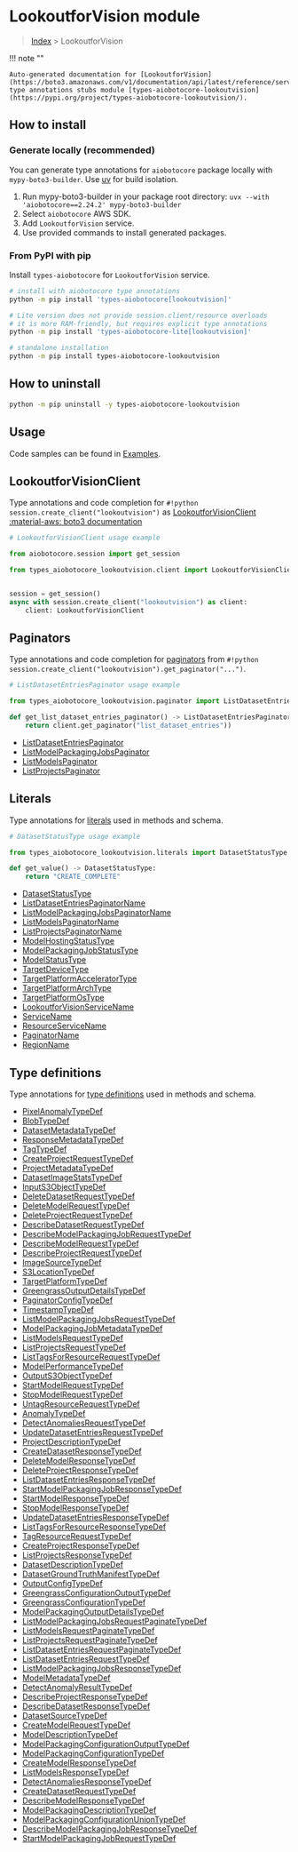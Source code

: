 # LookoutforVision module

> [Index](../README.md) > LookoutforVision


!!! note ""

    Auto-generated documentation for [LookoutforVision](https://boto3.amazonaws.com/v1/documentation/api/latest/reference/services/lookoutvision.html#lookoutforvision)
    type annotations stubs module [types-aiobotocore-lookoutvision](https://pypi.org/project/types-aiobotocore-lookoutvision/).

## How to install

### Generate locally (recommended)

You can generate type annotations for `aiobotocore` package locally with `mypy-boto3-builder`.
Use [uv](https://docs.astral.sh/uv/getting-started/installation/) for build isolation.

1. Run mypy-boto3-builder in your package root directory: `uvx --with 'aiobotocore==2.24.2' mypy-boto3-builder`
1. Select `aiobotocore` AWS SDK.
1. Add `LookoutforVision` service.
1. Use provided commands to install generated packages.



### From PyPI with pip

Install `types-aiobotocore` for `LookoutforVision` service.

```bash
# install with aiobotocore type annotations
python -m pip install 'types-aiobotocore[lookoutvision]'

# Lite version does not provide session.client/resource overloads
# it is more RAM-friendly, but requires explicit type annotations
python -m pip install 'types-aiobotocore-lite[lookoutvision]'

# standalone installation
python -m pip install types-aiobotocore-lookoutvision
```



## How to uninstall

```bash
python -m pip uninstall -y types-aiobotocore-lookoutvision
```

## Usage

Code samples can be found in [Examples](./usage.md).

## LookoutforVisionClient

Type annotations and code completion for  `#!python session.create_client("lookoutvision")` as [LookoutforVisionClient](./client.md)
[:material-aws: boto3 documentation](https://boto3.amazonaws.com/v1/documentation/api/latest/reference/services/lookoutvision.html#LookoutforVision.Client)

```python
# LookoutforVisionClient usage example

from aiobotocore.session import get_session

from types_aiobotocore_lookoutvision.client import LookoutforVisionClient


session = get_session()
async with session.create_client("lookoutvision") as client:
    client: LookoutforVisionClient
```


## Paginators

Type annotations and code completion for
[paginators](./paginators.md)
from `#!python session.create_client("lookoutvision").get_paginator("...")`.

```python
# ListDatasetEntriesPaginator usage example

from types_aiobotocore_lookoutvision.paginator import ListDatasetEntriesPaginator

def get_list_dataset_entries_paginator() -> ListDatasetEntriesPaginator:
    return client.get_paginator("list_dataset_entries"))
```

- [ListDatasetEntriesPaginator](./paginators.md#listdatasetentriespaginator)
- [ListModelPackagingJobsPaginator](./paginators.md#listmodelpackagingjobspaginator)
- [ListModelsPaginator](./paginators.md#listmodelspaginator)
- [ListProjectsPaginator](./paginators.md#listprojectspaginator)








## Literals

Type annotations for [literals](./literals.md) used in methods and schema.

```python
# DatasetStatusType usage example

from types_aiobotocore_lookoutvision.literals import DatasetStatusType

def get_value() -> DatasetStatusType:
    return "CREATE_COMPLETE"
```

- [DatasetStatusType](./literals.md#datasetstatustype)
- [ListDatasetEntriesPaginatorName](./literals.md#listdatasetentriespaginatorname)
- [ListModelPackagingJobsPaginatorName](./literals.md#listmodelpackagingjobspaginatorname)
- [ListModelsPaginatorName](./literals.md#listmodelspaginatorname)
- [ListProjectsPaginatorName](./literals.md#listprojectspaginatorname)
- [ModelHostingStatusType](./literals.md#modelhostingstatustype)
- [ModelPackagingJobStatusType](./literals.md#modelpackagingjobstatustype)
- [ModelStatusType](./literals.md#modelstatustype)
- [TargetDeviceType](./literals.md#targetdevicetype)
- [TargetPlatformAcceleratorType](./literals.md#targetplatformacceleratortype)
- [TargetPlatformArchType](./literals.md#targetplatformarchtype)
- [TargetPlatformOsType](./literals.md#targetplatformostype)
- [LookoutforVisionServiceName](./literals.md#lookoutforvisionservicename)
- [ServiceName](./literals.md#servicename)
- [ResourceServiceName](./literals.md#resourceservicename)
- [PaginatorName](./literals.md#paginatorname)
- [RegionName](./literals.md#regionname)




## Type definitions

Type annotations for [type definitions](./type_defs.md) used in methods and schema.

- [PixelAnomalyTypeDef](./type_defs.md#pixelanomalytypedef)
- [BlobTypeDef](./type_defs.md#blobtypedef)
- [DatasetMetadataTypeDef](./type_defs.md#datasetmetadatatypedef)
- [ResponseMetadataTypeDef](./type_defs.md#responsemetadatatypedef)
- [TagTypeDef](./type_defs.md#tagtypedef)
- [CreateProjectRequestTypeDef](./type_defs.md#createprojectrequesttypedef)
- [ProjectMetadataTypeDef](./type_defs.md#projectmetadatatypedef)
- [DatasetImageStatsTypeDef](./type_defs.md#datasetimagestatstypedef)
- [InputS3ObjectTypeDef](./type_defs.md#inputs3objecttypedef)
- [DeleteDatasetRequestTypeDef](./type_defs.md#deletedatasetrequesttypedef)
- [DeleteModelRequestTypeDef](./type_defs.md#deletemodelrequesttypedef)
- [DeleteProjectRequestTypeDef](./type_defs.md#deleteprojectrequesttypedef)
- [DescribeDatasetRequestTypeDef](./type_defs.md#describedatasetrequesttypedef)
- [DescribeModelPackagingJobRequestTypeDef](./type_defs.md#describemodelpackagingjobrequesttypedef)
- [DescribeModelRequestTypeDef](./type_defs.md#describemodelrequesttypedef)
- [DescribeProjectRequestTypeDef](./type_defs.md#describeprojectrequesttypedef)
- [ImageSourceTypeDef](./type_defs.md#imagesourcetypedef)
- [S3LocationTypeDef](./type_defs.md#s3locationtypedef)
- [TargetPlatformTypeDef](./type_defs.md#targetplatformtypedef)
- [GreengrassOutputDetailsTypeDef](./type_defs.md#greengrassoutputdetailstypedef)
- [PaginatorConfigTypeDef](./type_defs.md#paginatorconfigtypedef)
- [TimestampTypeDef](./type_defs.md#timestamptypedef)
- [ListModelPackagingJobsRequestTypeDef](./type_defs.md#listmodelpackagingjobsrequesttypedef)
- [ModelPackagingJobMetadataTypeDef](./type_defs.md#modelpackagingjobmetadatatypedef)
- [ListModelsRequestTypeDef](./type_defs.md#listmodelsrequesttypedef)
- [ListProjectsRequestTypeDef](./type_defs.md#listprojectsrequesttypedef)
- [ListTagsForResourceRequestTypeDef](./type_defs.md#listtagsforresourcerequesttypedef)
- [ModelPerformanceTypeDef](./type_defs.md#modelperformancetypedef)
- [OutputS3ObjectTypeDef](./type_defs.md#outputs3objecttypedef)
- [StartModelRequestTypeDef](./type_defs.md#startmodelrequesttypedef)
- [StopModelRequestTypeDef](./type_defs.md#stopmodelrequesttypedef)
- [UntagResourceRequestTypeDef](./type_defs.md#untagresourcerequesttypedef)
- [AnomalyTypeDef](./type_defs.md#anomalytypedef)
- [DetectAnomaliesRequestTypeDef](./type_defs.md#detectanomaliesrequesttypedef)
- [UpdateDatasetEntriesRequestTypeDef](./type_defs.md#updatedatasetentriesrequesttypedef)
- [ProjectDescriptionTypeDef](./type_defs.md#projectdescriptiontypedef)
- [CreateDatasetResponseTypeDef](./type_defs.md#createdatasetresponsetypedef)
- [DeleteModelResponseTypeDef](./type_defs.md#deletemodelresponsetypedef)
- [DeleteProjectResponseTypeDef](./type_defs.md#deleteprojectresponsetypedef)
- [ListDatasetEntriesResponseTypeDef](./type_defs.md#listdatasetentriesresponsetypedef)
- [StartModelPackagingJobResponseTypeDef](./type_defs.md#startmodelpackagingjobresponsetypedef)
- [StartModelResponseTypeDef](./type_defs.md#startmodelresponsetypedef)
- [StopModelResponseTypeDef](./type_defs.md#stopmodelresponsetypedef)
- [UpdateDatasetEntriesResponseTypeDef](./type_defs.md#updatedatasetentriesresponsetypedef)
- [ListTagsForResourceResponseTypeDef](./type_defs.md#listtagsforresourceresponsetypedef)
- [TagResourceRequestTypeDef](./type_defs.md#tagresourcerequesttypedef)
- [CreateProjectResponseTypeDef](./type_defs.md#createprojectresponsetypedef)
- [ListProjectsResponseTypeDef](./type_defs.md#listprojectsresponsetypedef)
- [DatasetDescriptionTypeDef](./type_defs.md#datasetdescriptiontypedef)
- [DatasetGroundTruthManifestTypeDef](./type_defs.md#datasetgroundtruthmanifesttypedef)
- [OutputConfigTypeDef](./type_defs.md#outputconfigtypedef)
- [GreengrassConfigurationOutputTypeDef](./type_defs.md#greengrassconfigurationoutputtypedef)
- [GreengrassConfigurationTypeDef](./type_defs.md#greengrassconfigurationtypedef)
- [ModelPackagingOutputDetailsTypeDef](./type_defs.md#modelpackagingoutputdetailstypedef)
- [ListModelPackagingJobsRequestPaginateTypeDef](./type_defs.md#listmodelpackagingjobsrequestpaginatetypedef)
- [ListModelsRequestPaginateTypeDef](./type_defs.md#listmodelsrequestpaginatetypedef)
- [ListProjectsRequestPaginateTypeDef](./type_defs.md#listprojectsrequestpaginatetypedef)
- [ListDatasetEntriesRequestPaginateTypeDef](./type_defs.md#listdatasetentriesrequestpaginatetypedef)
- [ListDatasetEntriesRequestTypeDef](./type_defs.md#listdatasetentriesrequesttypedef)
- [ListModelPackagingJobsResponseTypeDef](./type_defs.md#listmodelpackagingjobsresponsetypedef)
- [ModelMetadataTypeDef](./type_defs.md#modelmetadatatypedef)
- [DetectAnomalyResultTypeDef](./type_defs.md#detectanomalyresulttypedef)
- [DescribeProjectResponseTypeDef](./type_defs.md#describeprojectresponsetypedef)
- [DescribeDatasetResponseTypeDef](./type_defs.md#describedatasetresponsetypedef)
- [DatasetSourceTypeDef](./type_defs.md#datasetsourcetypedef)
- [CreateModelRequestTypeDef](./type_defs.md#createmodelrequesttypedef)
- [ModelDescriptionTypeDef](./type_defs.md#modeldescriptiontypedef)
- [ModelPackagingConfigurationOutputTypeDef](./type_defs.md#modelpackagingconfigurationoutputtypedef)
- [ModelPackagingConfigurationTypeDef](./type_defs.md#modelpackagingconfigurationtypedef)
- [CreateModelResponseTypeDef](./type_defs.md#createmodelresponsetypedef)
- [ListModelsResponseTypeDef](./type_defs.md#listmodelsresponsetypedef)
- [DetectAnomaliesResponseTypeDef](./type_defs.md#detectanomaliesresponsetypedef)
- [CreateDatasetRequestTypeDef](./type_defs.md#createdatasetrequesttypedef)
- [DescribeModelResponseTypeDef](./type_defs.md#describemodelresponsetypedef)
- [ModelPackagingDescriptionTypeDef](./type_defs.md#modelpackagingdescriptiontypedef)
- [ModelPackagingConfigurationUnionTypeDef](./type_defs.md#modelpackagingconfigurationuniontypedef)
- [DescribeModelPackagingJobResponseTypeDef](./type_defs.md#describemodelpackagingjobresponsetypedef)
- [StartModelPackagingJobRequestTypeDef](./type_defs.md#startmodelpackagingjobrequesttypedef)

